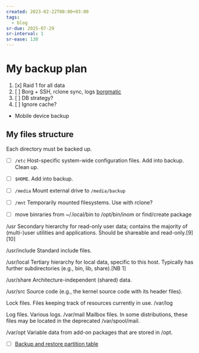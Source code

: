 ```yaml
---
created: 2023-02-22T00:00+03:00
tags:
  - blog
sr-due: 2025-07-29
sr-interval: 1
sr-ease: 130
---
```


# My backup plan

1. [x] Raid 1 for all data
2. [ ] Borg + SSH, rclone sync, logs [borgmatic](https://torsion.org/borgmatic/)
3. [ ] DB strategy?
4. [ ] Ignore cache?

- Mobile device backup

## My files structure

Each directory must be backed up.

- [ ] `/etc` Host-specific system-wide configuration files. Add into backup. Clean up.

- [ ] `$HOME`. Add into backup.

- [ ] `/media` Mount external drive to `/media/backup`

- [ ] `/mnt` Temporarily mounted filesystems. Use with rclone?

- [ ] move binraries from ~/.local/bin to /opt/bin/inom or find/create package

/usr Secondary hierarchy for read-only user data; contains the majority of (multi-)user utilities and applications. Should be shareable and read-only.[9][10]

/usr/include Standard include files.

/usr/local Tertiary hierarchy for local data, specific to this host. Typically has further subdirectories (e.g., bin, lib, share).[NB 1]

/usr/share Architecture-independent (shared) data.

/usr/src Source code (e.g., the kernel source code with its header files).

Lock files. Files keeping track of resources currently in use. /var/log

Log files. Various logs. /var/mail Mailbox files. In some distributions, these files may be located in the deprecated /var/spool/mail.

/var/opt Variable data from add-on packages that are stored in /opt.

- [ ] [Backup and restore partition table](https://www.cyberciti.biz/faq/linux-backup-restore-a-partition-table-with-sfdisk-command/)
